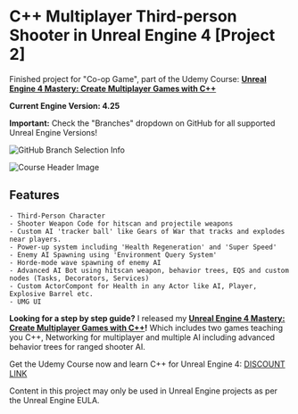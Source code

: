# C++ Multiplayer Third-person Shooter in Unreal Engine 4 [Project 2]

Finished project for "Co-op Game", part of the Udemy Course: **[Unreal Engine 4 Mastery: Create Multiplayer Games with C++](https://www.udemy.com/unrealengine-cpp/?couponCode=TLGH14)**

**Current Engine Version: 4.25**

**Important:** Check the "Branches" dropdown on GitHub for all supported Unreal Engine Versions!

![GitHub Branch Selection Info](https://www.tomlooman.com/wp-content/uploads/2021/01/github_branchesinfo.jpg)

![Course Header Image](http://www.tomlooman.com/wp-content/uploads/2017/12/Thumb_MainUE4Course30_header.jpg)

## Features

	- Third-Person Character
	- Shooter Weapon Code for hitscan and projectile weapons
	- Custom AI 'tracker ball' like Gears of War that tracks and explodes near players.
	- Power-up system including 'Health Regeneration' and 'Super Speed'
	- Enemy AI Spawning using 'Environment Query System'
	- Horde-mode wave spawning of enemy AI
	- Advanced AI Bot using hitscan weapon, behavior trees, EQS and custom nodes (Tasks, Decorators, Services)
	- Custom ActorCompont for Health in any Actor like AI, Player, Explosive Barrel etc.
	- UMG UI

**Looking for a step by step guide?** I released my **[Unreal Engine 4 Mastery: Create Multiplayer Games with C++](https://www.udemy.com/unrealengine-cpp/?couponCode=TLGH14)!** Which includes two games teaching you C++, Networking for multiplayer and multiple AI including advanced behavior trees for ranged shooter AI.

Get the Udemy Course now and learn C++ for Unreal Engine 4: [DISCOUNT LINK](https://www.udemy.com/unrealengine-cpp/?couponCode=TLGH14)

Content in this project may only be used in Unreal Engine projects as per the Unreal Engine EULA.
